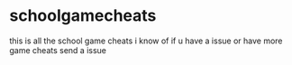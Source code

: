 # schoolgamecheats
this is all the school game cheats i know of if u have a issue or have more game cheats send a issue
